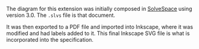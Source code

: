 <!--
Copyright (c) 2017-2024, The Khronos Group Inc.

SPDX-License-Identifier: CC-BY-4.0
-->

The diagram for this extension was initially composed in
[SolveSpace](http://solvespace.com) using version 3.0.
The `.slvs` file is that document.

It was then exported to a PDF file and imported into Inkscape,
where it was modified and had labels added to it.
This final Inkscape SVG file is what is incorporated into the specification.
